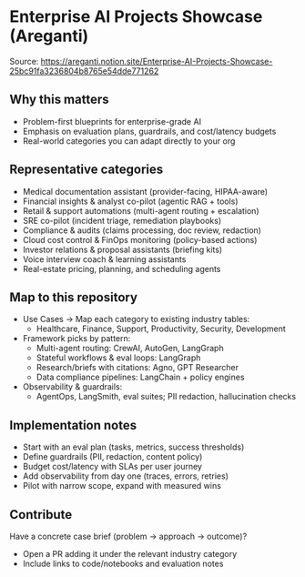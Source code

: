 # Enterprise AI Projects Showcase (Areganti)

Source: https://areganti.notion.site/Enterprise-AI-Projects-Showcase-25bc91fa3236804b8765e54dde771262

## Why this matters
- Problem-first blueprints for enterprise-grade AI
- Emphasis on evaluation plans, guardrails, and cost/latency budgets
- Real-world categories you can adapt directly to your org

## Representative categories
- Medical documentation assistant (provider-facing, HIPAA-aware)
- Financial insights & analyst co-pilot (agentic RAG + tools)
- Retail & support automations (multi-agent routing + escalation)
- SRE co-pilot (incident triage, remediation playbooks)
- Compliance & audits (claims processing, doc review, redaction)
- Cloud cost control & FinOps monitoring (policy-based actions)
- Investor relations & proposal assistants (briefing kits)
- Voice interview coach & learning assistants
- Real-estate pricing, planning, and scheduling agents

## Map to this repository
- Use Cases → Map each category to existing industry tables:
  - Healthcare, Finance, Support, Productivity, Security, Development
- Framework picks by pattern:
  - Multi-agent routing: CrewAI, AutoGen, LangGraph
  - Stateful workflows & eval loops: LangGraph
  - Research/briefs with citations: Agno, GPT Researcher
  - Data compliance pipelines: LangChain + policy engines
- Observability & guardrails:
  - AgentOps, LangSmith, eval suites; PII redaction, hallucination checks

## Implementation notes
- Start with an eval plan (tasks, metrics, success thresholds)
- Define guardrails (PII, redaction, content policy)
- Budget cost/latency with SLAs per user journey
- Add observability from day one (traces, errors, retries)
- Pilot with narrow scope, expand with measured wins

## Contribute
Have a concrete case brief (problem → approach → outcome)?
- Open a PR adding it under the relevant industry category
- Include links to code/notebooks and evaluation notes

